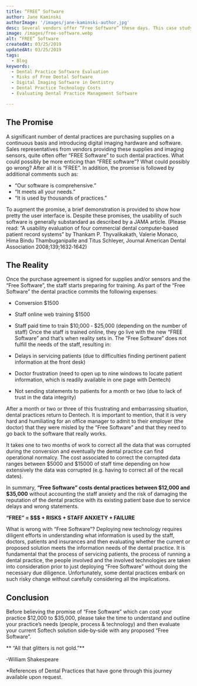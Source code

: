 ```yaml
---
title: “FREE” Software
author: Jane Kaminski
authorImage: '/images/jane-kaminski-author.jpg'
desc: Several vendors offer “Free Software” these days. This case study is based on real‐life experiences and explores what is involved with the installation, training and deployment of “Free Software” and what risks are associated with the proposition of “Free Software”.
image: /images/free-software.webp
alt: “FREE” Software
createdAt: 03/25/2019
updatedAt: 03/25/2019
tags:
  - Blog
keywords:
  - Dental Practice Software Evaluation
  - Risks of Free Dental Software
  - Digital Imaging Software in Dentistry
  - Dental Practice Technology Costs
  - Evaluating Dental Practice Management Software

---
```


## The Promise

A significant number of dental practices are purchasing supplies on a continuous basis and introducing digital imaging hardware and software. Sales representatives from vendors providing these supplies and imaging sensors, quite often offer “FREE Software” to such dental practices. What could possibly be more enticing than “FREE software”? What could possibly go wrong? After all it is “FREE”. In addition, the promise is followed by additional comments such as:

- “Our software is comprehensive.”
- “It meets all your needs.”
- “It is used by thousands of practices.”

To augment the promise, a brief demonstration is provided to show how pretty the user interface is. Despite these promises, the usability of such software is generally substandard as described by a JAMA article. (Please read: “A usability evaluation of four commercial dental computer‐based patient record systems” by Thankam P. Thyvalikakath, Valerie Monaco, Hima Bindu Thambuganipalle and Titus Schleyer, Journal American Dental Association 2008;139;1632‐1642)

## The Reality

Once the purchase agreement is signed for supplies and/or sensors and the “Free Software”, the staff starts preparing for training. As part of the “Free Software” the dental practice commits the following expenses:

- Conversion $1500
- Staff online web training $1500
- Staff paid time to train $10,000 ‐ $25,000 (depending on the number of staff)
Once the staff is trained online, they go live with the new “FREE Software” and that’s when reality sets in. The “Free Software” does not fulfill the needs of the staff, resulting in:

- Delays in servicing patients (due to difficulties finding pertinent patient information at the front desk)
- Doctor frustration (need to open up to nine windows to locate patient information, which is readily available in one page with Dentech)
- Not sending statements to patients for a month or two (due to lack of trust in the data integrity)

After a month or two or three of this frustrating and embarrassing situation, dental practices return to Dentech. It is important to mention, that it is very hard and humiliating for an office manager to admit to their employer (the doctor) that they were misled by the “Free Software” and that they need to go back to the software that really works.

It takes one to two months of work to correct all the data that was corrupted during the conversion and eventually the dental practice can find operational normalcy. The cost associated to correct the corrupted data ranges between $5000 and $15000 of staff time depending on how extensively the data was corrupted (e.g. having to correct all of the recall dates).

In summary, **“Free Software” costs dental practices between $12,000 and $35,000** without accounting the staff anxiety and the risk of damaging the reputation of the dental practice with its existing patient base due to service delays and wrong statements.

**“FREE” = $$$ + RISKS + STAFF ANXIETY + FAILURE**

What is wrong with “Free Software”? Deploying new technology requires diligent efforts in understanding what information is used by the staff, doctors, patients and insurances and then evaluating whether the current or proposed solution meets the information needs of the dental practice. It is fundamental that the process of servicing patients, the process of running a dental practice, the people involved and the involved technologies are taken into consideration prior to just deploying “Free Software” without doing the necessary due diligence. Unfortunately, some dental practices embark on such risky change without carefully considering all the implications.

## Conclusion

Before believing the promise of “Free Software” which can cost your practice $12,000 to $35,000, please take the time to understand and outline your practice’s needs (people, process & technology) and then evaluate your current Softech solution side‐by‐side with any proposed “Free Software”.

** “All that glitters is not gold.”**

-William Shakespeare

*References of Dental Practices that have gone through this journey available upon request.

